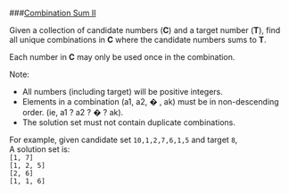 ###[Combination Sum II](http://leetcode.com/onlinejudge#question_40)

Given a collection of candidate numbers (**C**) and a target number (**T**), find all unique combinations in **C** where the candidate numbers sums to **T**.

Each number in **C** may only be used once in the combination.

Note:

* All numbers (including target) will be positive integers.
* Elements in a combination (a1, a2, � , ak) must be in non-descending order. (ie, a1 ? a2 ? � ? ak).
* The solution set must not contain duplicate combinations.

For example, given candidate set `10,1,2,7,6,1,5` and target `8`,   
A solution set is:  
`[1, 7]`  
`[1, 2, 5]`  
`[2, 6]`  
`[1, 1, 6]`
